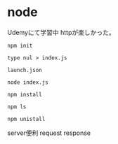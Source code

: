 # node
Udemyにて学習中
httpが楽しかった。
```
npm init
```
```
type nul > index.js
```
```
launch.json
```
```
node index.js
```
```
npm install
```
```
npm ls
```
```
npm unistall
```
server便利
request response

